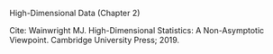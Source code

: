 High-Dimensional Data (Chapter 2)

Cite: Wainwright MJ. High-Dimensional Statistics: A Non-Asymptotic Viewpoint. Cambridge University Press; 2019.
